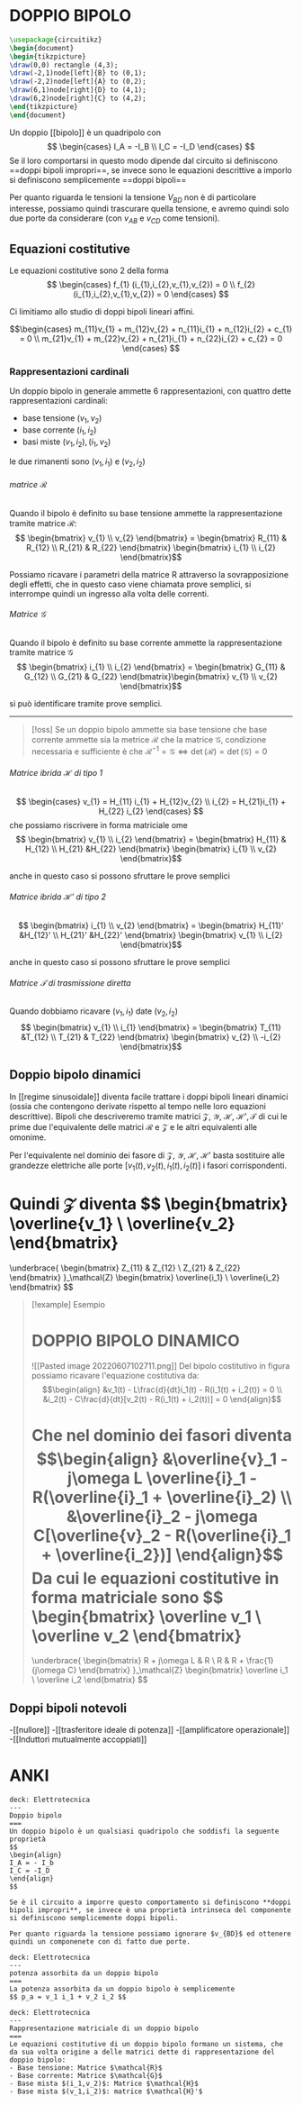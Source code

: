 # DOPPIO BIPOLO
```tikz
\usepackage{circuitikz}
\begin{document}
\begin{tikzpicture}
\draw(0,0) rectangle (4,3);
\draw(-2,1)node[left]{B} to (0,1);
\draw(-2,2)node[left]{A} to (0,2);
\draw(6,1)node[right]{D} to (4,1);
\draw(6,2)node[right]{C} to (4,2);
\end{tikzpicture}
\end{document}
```

Un doppio [[bipolo]] è un quadripolo con
$$ 
	\begin{cases}
	I_A = -I_B \\
	I_C = -I_D
	\end{cases}
$$
Se il loro comportarsi in questo modo dipende dal circuito si definiscono ==doppi bipoli impropri==, se invece sono le equazioni descrittive a imporlo si definiscono semplicemente ==doppi bipoli==

Per quanto riguarda le tensioni la tensione $V_{BD}$ non è di particolare interesse, possiamo quindi trascurare quella tensione, e avremo quindi solo due porte da considerare (con $v_{AB}$ e $v_{CD}$ come tensioni). 

## Equazioni costitutive
Le equazioni costitutive sono 2 della forma
$$ \begin{cases}
f_{1} (i_{1},i_{2},v_{1},v_{2}) = 0 \\
f_{2} (i_{1},i_{2},v_{1},v_{2}) = 0
\end{cases} $$

Ci limitiamo allo studio di doppi bipoli lineari affini.

$$\begin{cases}
 m_{11}v_{1} + m_{12}v_{2} + n_{11}i_{1} + n_{12}i_{2} + c_{1} = 0 \\
m_{21}v_{1} + m_{22}v_{2} + n_{21}i_{1} + n_{22}i_{2} + c_{2} = 0
\end{cases} $$

### Rappresentazioni cardinali
Un doppio bipolo in generale ammette 6 rappresentazioni, con quattro dette rappresentazioni cardinali:
- base tensione $(v_{1},v_{2})$
- base corrente $(i_{1},i_{2})$
- basi miste $(v_{1},i_{2}), (i_{1},v_{2})$

le due rimanenti sono $(v_{1},i_{1})$ e $(v_{2},i_{2})$

###### matrice $\mathcal{R}$
Quando il bipolo è definito su base tensione ammette la rappresentazione tramite matrice $\mathcal{R}$:
$$ \begin{bmatrix}
v_{1} \\
v_{2} 
\end{bmatrix} = \begin{bmatrix}
R_{11} & R_{12} \\
R_{21}  & R_{22}
\end{bmatrix}
\begin{bmatrix}
i_{1} \\
i_{2}
\end{bmatrix}$$

Possiamo ricavare i parametri della matrice R attraverso la sovrapposizione degli effetti, che in questo caso viene chiamata prove semplici, si interrompe quindi un ingresso alla volta delle correnti.

###### Matrice $\mathcal{G}$
Quando il bipolo è definito su base corrente ammette la rappresentazione tramite matrice $\mathcal{G}$
$$ \begin{bmatrix}
i_{1} \\
i_{2}
\end{bmatrix} = \begin{bmatrix}
G_{11} & G_{12} \\
G_{21} & G_{22}
\end{bmatrix}\begin{bmatrix}
v_{1} \\
v_{2}
\end{bmatrix}$$

si può identificare tramite prove semplici.
***
>[!oss]
>Se un doppio bipolo ammette sia base tensione che base corrente ammette sia la metrice $\mathcal{R}$ che la matrice $\mathcal{G}$, condizione necessaria e sufficiente è che $\mathcal{R}^{-1} = \mathcal{G} \iff \det(\mathcal{R}) = \det(\mathcal{G})=0$

###### Matrice ibrida $\mathcal{H}$ di tipo 1

$$ \begin{cases}
v_{1}  = H_{11} i_{1}  + H_{12}v_{2} \\
i_{2} = H_{21}i_{1} + H_{22} i_{2}
\end{cases} $$
che possiamo riscrivere in forma matriciale ome
$$ \begin{bmatrix}
v_{1} \\
i_{2} 
\end{bmatrix} = \begin{bmatrix}
H_{11}  & H_{12} \\
H_{21} &H_{22}
\end{bmatrix} \begin{bmatrix}
i_{1} \\
v_{2}
\end{bmatrix}$$

anche in questo caso si possono sfruttare le prove semplici


###### Matrice ibrida $\mathcal{H}'$ di tipo 2
$$ \begin{bmatrix}
i_{1} \\
v_{2}
\end{bmatrix} = \begin{bmatrix}
H_{11}' &H_{12}' \\
H_{21}' &H_{22}'
\end{bmatrix} \begin{bmatrix}
v_{1} \\
i_{2}
\end{bmatrix}$$

anche in questo caso si possono sfruttare le prove semplici

###### Matrice $\mathcal{T}$ di trasmissione diretta
Quando dobbiamo ricavare $(v_{1},i_{1})$ date $(v_{2},i_{2})$
$$ \begin{bmatrix}
v_{1} \\
i_{1}
\end{bmatrix} = \begin{bmatrix}
T_{11} &T_{12} \\
T_{21} & T_{22}
\end{bmatrix} \begin{bmatrix}
v_{2} \\
-i_{2}
\end{bmatrix}$$

## Doppio bipolo dinamici
In [[regime sinusoidale]] diventa facile trattare i doppi bipoli lineari dinamici (ossia che contengono derivate rispetto al tempo nelle loro equazioni descrittive).
Bipoli che descriveremo tramite matrici $\mathcal{Z,\ Y,\ H,\ H', T}$ di cui le prime due l'equivalente delle matrici $\mathcal{R}$ e $\mathcal{Z}$ e le altri equivalenti alle omonime.

Per l'equivalente nel dominio dei fasore di $\mathcal{Z,\ Y,\ H,\ H'}$ basta sostituire alle grandezze elettriche alle porte \[$v_1(t), v_2(t),i_1(t),i_2(t)$\] i fasori corrispondenti.

Quindi $\mathcal{Z}$ diventa
$$
\begin{bmatrix}
\overline{v_1} \\
\overline{v_2}
\end{bmatrix} 
=
\underbrace{
\begin{bmatrix}
Z_{11} & Z_{12} \\
Z_{21} & Z_{22}
\end{bmatrix}
}_\mathcal{Z}
\begin{bmatrix}
\overline{i_1} \\
\overline{i_2}
\end{bmatrix}
$$

>[!example] Esempio
># DOPPIO BIPOLO DINAMICO
>![[Pasted image 20220607102711.png]]
>Del bipolo costitutivo in figura possiamo ricavare l'equazione costitutiva da:
>$$\begin{align}
>&v_1(t) - L\frac{d}{dt}i_1(t) - R(i_1(t) + i_2(t)) = 0 \\
>&i_2(t) - C\frac{d}{dt}[v_2(t) - R(i_1(t) + i_2(t))] = 0
>\end{align}$$
>
>Che nel dominio dei fasori diventa
>$$\begin{align}
&\overline{v}_1 - j\omega L \overline{i}_1 - R(\overline{i}_1 + \overline{i}_2) \\
&\overline{i}_2 - j\omega C[\overline{v}_2 - R(\overline{i}_1 + \overline{i_2})]
>\end{align}$$
>Da cui le equazioni costitutive in forma matriciale sono
>$$
>\begin{bmatrix}
>\overline v_1 \\
>\overline v_2 
>\end{bmatrix}
> =
>\underbrace{
>\begin{bmatrix}
>R + j\omega L & R \\ R & R + \frac{1}{j\omega C}
>\end{bmatrix}
>}_\mathcal{Z}
>\begin{bmatrix}
>\overline i_1 \\ \overline i_2
>\end{bmatrix}
>$$


## Doppi bipoli notevoli
-[[nullore]]
-[[trasferitore ideale di potenza]]
-[[amplificatore operazionale]]
-[[Induttori mutualmente accoppiati]]

# ANKI

```anki
deck: Elettrotecnica
---
Doppio bipolo
===
Un doppio bipolo è un qualsiasi quadripolo che soddisfi la seguente proprietà
$$ 
\begin{align}
I_A = - I_b
I_C = -I_D
\end{align}
$$

Se è il circuito a imporre questo comportamento si definiscono **doppi bipoli impropri**, se invece è una proprietà intrinseca del componente si definiscono semplicemente doppi bipoli.

Per quanto riguarda la tensione possiamo ignorare $v_{BD}$ ed ottenere quindi un componenete con di fatto due porte.
```


```anki
deck: Elettrotecnica
---
potenza assorbita da un doppio bipolo 
===
La potenza assorbita da un doppio bipolo è semplicemente
$$ p_a = v_1 i_1 + v_2 i_2 $$
```


```anki
deck: Elettrotecnica
---
Rappresentazione matriciale di un doppio bipolo
===
Le equazioni costitutive di un doppio bipolo formano un sistema, che da sua volta origine a delle matrici dette di rappresentazione del doppio bipolo:
- Base tensione: Matrice $\mathcal{R}$ 
- Base corrente: Matrice $\mathcal{G}$
- Base mista $(i_1,v_2)$: Matrice $\mathcal{H}$
- Base mista $(v_1,i_2)$: matrice $\mathcal{H}'$
```
